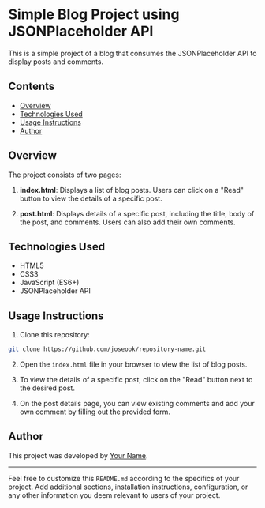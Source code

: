 
# Simple Blog Project using JSONPlaceholder API

This is a simple project of a blog that consumes the JSONPlaceholder API to display posts and comments.

## Contents

- [Overview](#overview)
- [Technologies Used](#technologies-used)
- [Usage Instructions](#usage-instructions)
- [Author](#author)

## Overview

The project consists of two pages:

1. **index.html**: Displays a list of blog posts. Users can click on a "Read" button to view the details of a specific post.

2. **post.html**: Displays details of a specific post, including the title, body of the post, and comments. Users can also add their own comments.

## Technologies Used

- HTML5
- CSS3
- JavaScript (ES6+)
- JSONPlaceholder API

## Usage Instructions

1. Clone this repository:

```bash
git clone https://github.com/joseook/repository-name.git
```

2. Open the `index.html` file in your browser to view the list of blog posts.

3. To view the details of a specific post, click on the "Read" button next to the desired post.

4. On the post details page, you can view existing comments and add your own comment by filling out the provided form.

## Author

This project was developed by [Your Name](https://github.com/your-username).

---
Feel free to customize this `README.md` according to the specifics of your project. Add additional sections, installation instructions, configuration, or any other information you deem relevant to users of your project.